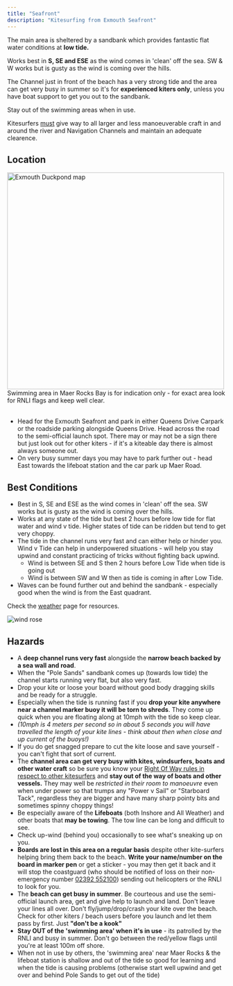 ```yaml
---
title: "Seafront"
description: "Kitesurfing from Exmouth Seafront"
---
```


The main area is sheltered by a sandbank which provides fantastic flat water conditions at **low tide.**

Works best in **S, SE and ESE** as the wind comes in 'clean' off the sea. SW & W works but is gusty as the wind is coming over the hills.

The Channel just in front of the beach has a very strong tide and the area can get very busy in summer so it's for **experienced kiters only**, unless you have boat support to get you out to the sandbank.

Stay out of the swimming areas when in use.

Kitesurfers <ins>must</ins> give way to all larger and less manoeuverable craft in and around the river and Navigation Channels and maintain an adequate clearence.

<!--more-->

## Location

<div class="image-container text-center">
    <img src="/images/exmouth/seafront-map-simple.png" alt="Exmouth Duckpond map" width="500">
    <div class="caption">
    Swimming area in Maer Rocks Bay is for indication only - for exact area look for RNLI flags and keep well clear.
    </div>
</div>

<br>

* Head for the Exmouth Seafront and park in either Queens Drive Carpark or the roadside parking alongside Queens Drive. Head across the road to the semi-official launch spot. There may or may not be a sign there but just look out for other kiters - if it's a kiteable day there is almost always someone out. 
* On very busy summer days you may have to park further out - head East towards the lifeboat station and the car park up Maer Road.

## Best Conditions

<div class="row">
  <div class="col-md-8 col-md-push-8">
    <ul>
        <li>Best in S, SE and ESE as the wind comes in 'clean' off the sea. SW works but is gusty as the wind is coming over the hills.</li>
        <li>Works at any state of the tide but best 2 hours before low tide for flat water and wind v tide. Higher states of tide can be ridden but tend to get very choppy.</li>
        <li>The tide in the channel runs very fast and can either help or hinder you. Wind v Tide can help in underpowered situations - will help you stay upwind and constant practicing of tricks without fighting back upwind.
        <ul>
            <li>Wind is between SE and S then 2 hours before Low Tide when tide is going out</li>
            <li>Wind is between SW and W then as tide is coming in after Low Tide.</li>
        </ul>
        </li>
        <li>Waves can be found further out and behind the sandbank - especially good when the wind is from the East quadrant.</li>
    </ul>
    <p>Check the <a href="/weather/">weather</a> page for resources.</p>
  </div>
  <div class="col-md-4 col-md-pull-4">
    <img src="/images/wind-rose-seafront_small.png" alt="wind rose">
  </div>  
</div>

## Hazards

* A **deep channel runs very fast** alongside the **narrow beach backed by a sea wall and road**. 
* When the "Pole Sands" sandbank comes up (towards low tide) the channel starts running very flat, but also very fast.
* Drop your kite or loose your board without good body dragging skills and be ready for a struggle.
* Especially when the tide is running fast if you **drop your kite anywhere near a channel marker buoy it will be torn to shreds**. They come up quick when you are floating along at 10mph with the tide so keep clear. 
* *(10mph is 4 meters per second so in about 5 seconds you will have travelled the length of your kite lines - think about then when close and up current of the buoys!)*
* If you do get snagged prepare to cut the kite loose and save yourself - you can't fight that sort of current.
* The **channel area can get very busy with kites, windsurfers, boats and other water craft** so be sure you know your [Right Of Way rules in respect to other kitesurfers](/code-of-conduct/#rights-of-way) and **stay out of the way of boats and other vessels.** They may well be *restricted in their room to manoeuvre* even when under power so that trumps any "Power v Sail" or "Starboard Tack", regardless they are bigger and have many sharp pointy bits and sometimes spinny choppy things!
* Be especially aware of the **Lifeboats** (both Inshore and All Weather) and other boats that **may be towing**. The tow line can be long and difficult to see. 
* Check up-wind (behind you) occasionally to see what's sneaking up on you.
* **Boards are lost in this area on a regular basis** despite other kite-surfers helping bring them back to the beach. **Write your name/number on the board in marker pen** or get a sticker - you may then get it back and it will stop the coastguard (who should be notified of loss on their non-emergency number <a href="tel:02392 552100">02392 552100<a/>) sending out helicopters or the RNLI to look for you.
* The **beach can get busy in summer**. Be courteous and use the semi-official launch area, get and give help to launch and land. Don't leave your lines all over. Don't fly/jump/drop/crash your kite over the beach. Check for other kiters / beach users before you launch and let them pass by first. Just **"don't be a kook"**
* **Stay OUT of the 'swimming area' when it's in use** - its patrolled by the RNLI and busy in summer. Don't go between the red/yellow flags until you're at least 100m off shore.
* When not in use by others, the 'swimming area' near Maer Rocks & the lifeboat station is shallow and out of the tide so good for learning and when the tide is causing problems (otherwise start well upwind and get over and behind Pole Sands to get out of the tide)




